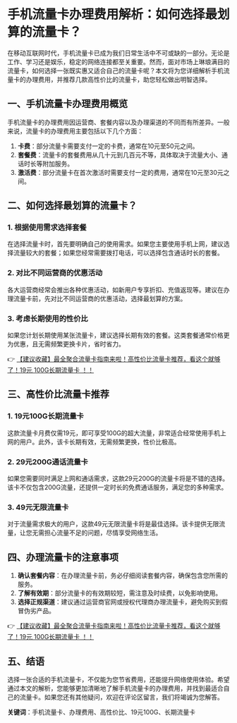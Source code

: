 # 手机流量卡办理费用解析：如何选择最划算的流量卡？

在移动互联网时代，手机流量卡已成为我们日常生活中不可或缺的一部分。无论是工作、学习还是娱乐，稳定的网络连接都至关重要。然而，面对市场上琳琅满目的流量卡，如何选择一张既实惠又适合自己的流量卡呢？本文将为您详细解析手机流量卡的办理费用，并推荐几款高性价比的流量卡，助您轻松做出明智选择。

## 一、手机流量卡办理费用概览

手机流量卡的办理费用因运营商、套餐内容以及办理渠道的不同而有所差异。一般来说，流量卡的办理费用主要包括以下几个方面：

1. **卡费**：部分流量卡需要支付一定的卡费，通常在10元至50元之间。
2. **套餐费**：流量卡的套餐费用从几十元到几百元不等，具体取决于流量大小、通话时长等附加服务。
3. **激活费**：部分流量卡在首次激活时需要支付一定的费用，通常在10元至30元之间。

## 二、如何选择最划算的流量卡？

### 1. 根据使用需求选择套餐
在选择流量卡时，首先要明确自己的使用需求。如果您主要使用手机上网，建议选择流量较大的套餐；如果您经常需要拨打电话，可以选择包含通话时长的套餐。

### 2. 对比不同运营商的优惠活动
各大运营商经常会推出各种优惠活动，如新用户专享折扣、充值返现等。建议在办理流量卡前，先对比不同运营商的优惠活动，选择最划算的方案。

### 3. 考虑长期使用的性价比
如果您计划长期使用某张流量卡，建议选择长期有效的套餐。这类套餐通常价格更为优惠，且无需频繁更换卡片，省时省力。

👉 [【建议收藏】最全聚合流量卡指南来啦！高性价比流量卡推荐，看这个就够了！19元 100G长期流量卡 ！！](https://bit.ly/Liuliangka)

## 三、高性价比流量卡推荐

### 1. 19元100G长期流量卡
这款流量卡月费仅需19元，即可享受100G的超大流量，非常适合经常使用手机上网的用户。此外，该卡长期有效，无需频繁更换，性价比极高。

### 2. 29元200G通话流量卡
如果您需要同时满足上网和通话需求，这款29元200G的流量卡将是不错的选择。该卡不仅包含200G流量，还提供一定时长的免费通话服务，满足您的多种需求。

### 3. 49元无限流量卡
对于流量需求极大的用户，这款49元无限流量卡将是最佳选择。该卡提供无限流量，让您无需担心流量不足的问题，尽情享受网络生活。

## 四、办理流量卡的注意事项

1. **确认套餐内容**：在办理流量卡前，务必仔细阅读套餐内容，确保包含您所需的服务。
2. **了解有效期**：部分流量卡的有效期较短，需注意及时续费，以免影响使用。
3. **选择正规渠道**：建议通过运营商官网或授权代理商办理流量卡，避免购买到假冒伪劣产品。

👉 [【建议收藏】最全聚合流量卡指南来啦！高性价比流量卡推荐，看这个就够了！19元 100G长期流量卡 ！！](https://bit.ly/Liuliangka)

## 五、结语

选择一张合适的手机流量卡，不仅能为您节省费用，还能提升网络使用体验。希望通过本文的解析，您能够更加清晰地了解手机流量卡的办理费用，并找到最适合自己的流量卡。如果您还有其他疑问，欢迎在评论区留言，我们将竭诚为您解答。

**关键词**：手机流量卡、办理费用、高性价比、19元100G、长期流量卡